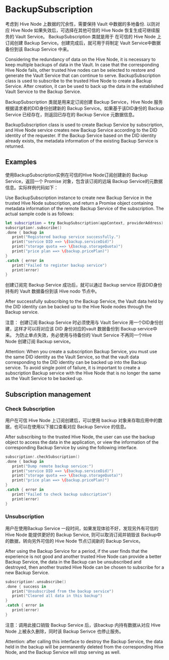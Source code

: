 # BackupSubscription

考虑到 Hive Node 上数据的冗余性，需要保持 Vault 中数据的多地备份. 以防对应 Hive Node 如果失效后，可选择在其他可信的 Hive Node 恢复生成可继续服务的 Vault Service。 BackupSubscription 类就是用于 在可信的 Hive Node 上订阅创建 Backup Service。创建完成后，就可用于将制定 Vault Service中数据备份到该 Backup Service 中来。

Considering the redundancy of data on the Hive Node, it is necessary to keep multiple backups of data in the Vault. In case that the corresponding Hive Node fails, other trusted hive nodes can be selected to restore and generate the Vault Service that can continue to serve. BackupSubscription class is used to subscribe to the trusted Hive Node to create a Backup Service. After creation, it can be used to back up the data in the established Vault Service to the Backup Service.

BackupSubscription 类就是用来定订阅创建 Backup Service，Hive Node 服务根据请求者的DID身份创建新的 Backup Service。如果基于该DID身份的 Backup Service 已经存在，则返回已存在的 Backup Service 元数据信息。

BackupSubscription class is used to create Backup Service by subscription, and Hive Node service creates new Backup Service according to the DID identity of the requester. If the Backup Service based on the DID identity already exists, the metadata information of the existing Backup Service is returned.

## Examples

使用BackupSubscription实例在可信的Hive Node订阅创建新的 Backup Service，返回一个 Promise 对象，包含该订阅的远端 Backup Service的元数据信息。实际样例代码如下：

Use BackupSubscription instance to create new Backup Service in the trusted Hive Node subscription, and return a Promise object containing metadata information of the remote Backup Service of the subscription. The actual sample code is as follows:

```swift
let subscription = try BackupSubscription(appContext, providerAddress)
subscription!.subscribe()
.done { backup in
   print("Registered backup service successfully.")
   print("service DID ==> \(backup.serviceDid)")
   print("storage quota ==> \(backup.storageQuota)")
   print("price plan ==> \(backup.pricePlan)")
}
.catch { error in
   print("Failed to register backup service")
   print(error)
}
```

创建订阅完 Backup Service 成功后，就可以通过 Backup service 将该DID身份持有的 Vault 数据备份到该 Hive nodo 节点中。

After successfully subscribing to the Backup Service, the Vault data held by the DID identity can be backed up to the Hive Node nodes through the Backup service.

注意： 创建订阅 Backup Service 时必须使用与 Vault Service 用一个DID身份创建，这样才可以将对应该 DID 身份对应的vault 数据备份到 Backup service中来。 为防止单点失效，务必使用与待备份的 Vault Service 不再同一个Hive Node 创建订阅 Backup service。

Attention: When you create a subscription Backup Service, you must use the same DID identity as the Vault Service, so that the vault data corresponding to the DID identity can be backed up into the Backup service. To avoid single point of failure, it is important to create a subscription Backup service with the Hive Node that is no longer the same as the Vault Service to be backed up.

## Subscription management

### Check Subscription

用户在可信 Hive Node 上订阅创建后，可以使用 backup 对象来存取应用中的数据，也可以在使用以下接口查看对应 Backup Service 的信息。

After subscribing to the trusted Hive Node, the user can use the backup object to access the data in the application, or view the information of the corresponding Backup Service by using the following interface.

```swift
subscription!.checkSubscription()
.done { backup in
   print("Dump remote backup service:")
   print("service DID ==> \(backup.serviceDid)")
   print("storage quota ==> \(backup.storageQuota)")
   print("price plan ==> \(backup.pricePlan)")
}
.catch { error in
   print("Failed to check backup subscription")
   print(error)
}
```

### Unsubscription

用户在使用Backup Service 一段时间，如果发现体验不好，发现另外有可信的 Hive Node 能提供更好的 Backup Service, 则可以取消订阅并销毁该 Backup中的数据，转向另外可信的 Hive Node 节点订阅新的 Backup Service。

After using the Backup Service for a period, if the user finds that the experience is not good and another trusted Hive Node can provide a better Backup Service, the data in the Backup can be unsubscribed and destroyed, then another trusted Hive Node can be chosen to subscribe for a new Backup Service.

```swift
subscription!.unsubscribe()
.done { success in
   print("Unsubscribed from the backup service")
   print("Cleared all data in this backup")
}
.catch { error in
   print(error)
}
```

注意：调用此接口销毁 Backup Service 后，该backup 内持有数据从对应 Hive Node 上被永久删除，同时该 Backup Serivce 也停止服务。

Attention: after calling this interface to destroy the Backup Service, the data held in the backup will be permanently deleted from the corresponding Hive Node, and the Backup Service will stop serving as well.
